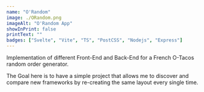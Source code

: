 ```yaml
---
name: "O'Random"
image: ./ORandom.png
imageAlt: "O'Random App"
showInPrint: false
printText: ""
badges: ["Svelte", "Vite", "TS", "PostCSS", "Nodejs", "Express"]
---
```


Implementation of different Front-End and Back-End for a French O-Tacos random order generator.

The Goal here is to have a simple project that allows me to discover and compare new frameworks by re-creating the same layout every single time.